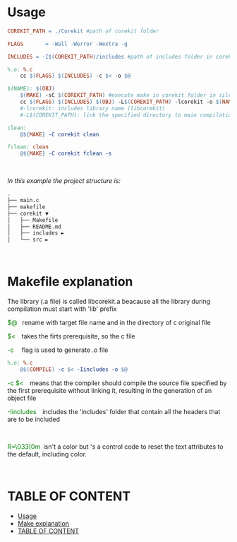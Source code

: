 # Usage

``` makefile
COREKIT_PATH = ./Corekit #path of corekit folder

FLAGS		= -Wall -Werror -Wextra -g

INCLUDES = -I$(COREKIT_PATH)/includes #path of includes folder in corekit

%.o: %.c
	cc $(FLAGS) $(INCLUDES) -c $< -o $@

$(NAME): $(OBJ)
	$(MAKE) -sC $(COREKIT_PATH) #execute make in corekit folder in silent mode
	cc $(FLAGS) $(INCLUDES) $(OBJ) -L$(COREKIT_PATH) -lcorekit -o $(NAME)
	#-lcorekit: includes library name (libcorekit)
	#-L$(COREKIT_PATH): link the specified directory to main compilation

clean:
	@${MAKE} -C corekit clean

fclean: clean
	@${MAKE} -C corekit fclean -s
```
<br>

_In this example the project structure is:_

``` bash
.
├── main.c
├── makefile
├── corekit ▼
│   ├── Makefile
│   ├── README.md
│   ├── includes ►
│   └── src ►

```

<br>

# Makefile explanation

The library (.a file) is called libcorekit.a beacause all the library during compilation must start with 'lib' prefix

<!--<br>

<span style='color:green'>\t</span> &emsp; is just a tab for indentatin level

<br>-->

<span style='color:green'>$@</span>&ensp; rename with target file name and in the directory of c  original file

<span style='color:green'>$<</span>&emsp;takes the firts prerequisite, so the c file


<span style='color:green'>-c</span> &emsp;flag is used to generate .o file

```makefile
%.o: %.c
	@$(COMPILE) -c $< -Iincludes -o $@
```

<span style='color:green'>-c $<</span>&emsp;means that the compiler should compile the source file specified by the first prerequisite without linking it, resulting in the generation of an object file

<span style='color:green'>-Iincludes</span>&emsp;includes the 'includes' folder that contain all the headers that are to be included

<br>

<span style='color:green'>R=\033[0m</span>&ensp;isn't a color but 's a control code to reset the text attributes to the default, including color.

<br>

# TABLE OF CONTENT

- [Usage](#usage)
- [Make explanation](#makefile-explanation)
- [TABLE OF CONTENT](#table-of-content)

